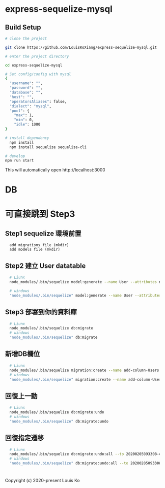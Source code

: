# express-sequelize-mysql

## Build Setup

```bash
# clone the project

git clone https://github.com/LouisKoXiang/express-sequelize-mysql.git

# enter the project directory

cd express-sequelize-mysql

# Set config/config with mysql
{
  "username": "",
  "password": "",
  "database": "",
  "host": "",
  "operatorsAliases": false,
  "dialect": "mysql",
  "pool": {
    "max": 1,
    "min": 0,
    "idle": 1000
}

# install dependency
  npm install
  npm install sequelize sequelize-cli

# develop
npm run start
```

This will automatically open http://localhost:3000

# DB
# 可直接跳到 Step3

## Step1 sequelize 環境前置
`````````````
  add migrations file (mkdir)
  add models file (mkdir)
`````````````

## Step2 建立 User datatable

```bash 
  # Liunx
  node_modules/.bin/sequelize model:generate --name User --attributes name:string,age:integer,gender:string

  # windows
  "node_modules/.bin/sequelize" model:generate --name User --attributes name:string,age:integer,gender:string
```

## Step3 部署到你的資料庫

```bash
  # Liunx
  node_modules/.bin/sequelize db:migrate
  # windows
  "node_modules/.bin/sequelize" db:migrate
```

## 新增DB欄位

```bash
  # Liunx
  node_modules/.bin/sequelize migration:create --name add-column-Users
  # windows
  "node_modules/.bin/sequelize" migration:create --name add-column-Users
```

## 回復上一動

```bash
  # Liunx
  node_modules/.bin/sequelize db:migrate:undo
  # windows
  "node_modules/.bin/sequelize" db:migrate:undo
```

## 回復指定遷移
```bash
  # Liunx
  node_modules/.bin/sequelize db:migrate:undo:all --to 20200205093308-create-user.js
  # windows
  "node_modules/.bin/sequelize" db:migrate:undo:all --to 20200205093308-create-user.js
```


#
Copyright (c) 2020-present Louis Ko
